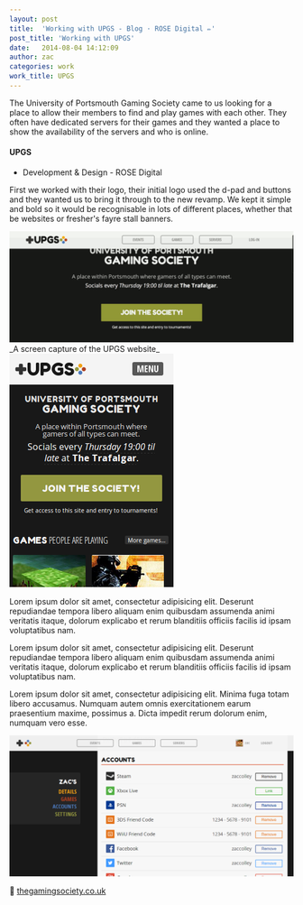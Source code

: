 ```yaml
---
layout: post
title:  'Working with UPGS - Blog · ROSE Digital ✏'
post_title: 'Working with UPGS'
date:   2014-08-04 14:12:09
author: zac
categories: work
work_title: UPGS
---
```


The University of Portsmouth Gaming Society came to us looking for a place to allow their members to find and play games with each other. They often have dedicated servers for their games and they wanted a place to show the availability of the servers and who is online.

<div class="blog-work">
	<h4 class="UPGS">UPGS</h4>
	<ul>
		<li>Development &amp; Design - ROSE Digital</li>
	</ul>
</div>

First we worked with their logo, their initial logo used the d-pad and buttons and they wanted us to bring it through to the new revamp. We kept it simple and bold so it would be recognisable in lots of different places, whether that be websites or fresher's fayre stall banners.

<img class="img-screen" src="/assets/upgs/upgs-screen-animated.gif" alt="A screen capture of the UPGS website">
_A screen capture of the UPGS website_


<img class="img-left img-screen" src="/assets/upgs/upgs-screen-mobile.png" alt="Screenshot of the UPGS website at a typical mobile screen size">

Lorem ipsum dolor sit amet, consectetur adipisicing elit. Deserunt repudiandae tempora libero aliquam enim quibusdam assumenda animi veritatis itaque, dolorum explicabo et rerum blanditiis officiis facilis id ipsam voluptatibus nam.

Lorem ipsum dolor sit amet, consectetur adipisicing elit. Deserunt repudiandae tempora libero aliquam enim quibusdam assumenda animi veritatis itaque, dolorum explicabo et rerum blanditiis officiis facilis id ipsam voluptatibus nam.

Lorem ipsum dolor sit amet, consectetur adipisicing elit. Minima fuga totam libero accusamus. Numquam autem omnis exercitationem earum praesentium maxime, possimus a. Dicta impedit rerum dolorum enim, numquam vero esse.

<img class="img-screen" src="/assets/upgs/upgs-screen-desktop.png" alt="Screenshot of the UPGS website at a typical desktop screen size">

:link: [thegamingsociety.co.uk](http://thegamingsociety.co.uk)